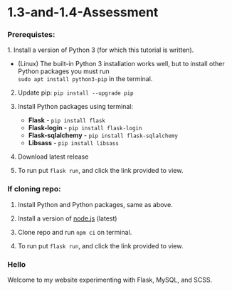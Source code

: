 # 1.3-and-1.4-Assessment

<h3>Prerequistes:</h3>
1. Install a version of Python 3 (for which this tutorial is written). <br>
<ul>
<li>(Linux) The built-in Python 3 installation works well, but to install other Python packages you must run <br><code>sudo apt install python3-pip</code> in the terminal.</li>
</ul>

2. Update pip:
   <code>pip install --upgrade pip</code>

3. Install Python packages using terminal:
   <ul>
       <li>
           <b>Flask</b> - <code>pip install flask</code>
       </li>
         <li>
           <b>Flask-login</b> - <code>pip install flask-login</code>
       </li>
         <li>
           <b>Flask-sqlalchemy</b> - <code>pip install flask-sqlalchemy</code>
       </li>
         <li>
           <b>Libsass</b> - <code>pip install libsass</code>
       </li>
   </ul>
   
4. Download latest release

5. To run put <code>flask run</code>, and click the link provided to view.
   
<h3>If cloning repo:</h3>

1. Install Python and Python packages, same as above.

2. Install a version of <a href="https://nodejs.org/en/download/">node.js</a> (latest)

3. Clone repo and run <code>npm ci</code> on terminal.

4. To run put <code>flask run</code>, and click the link provided to view.

<h3>Hello</h3>
Welcome to my website experimenting with Flask, MySQL, and SCSS.
